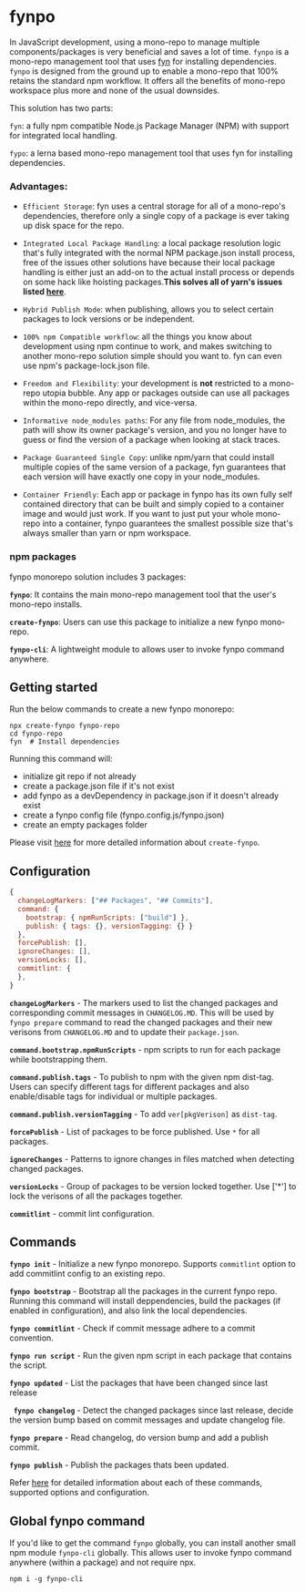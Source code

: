 # fynpo

In JavaScript development, using a mono-repo to manage multiple components/packages is very beneficial and saves a lot of time. `fynpo` is a mono-repo management tool that uses [fyn](https://www.npmjs.com/package/fyn) for installing dependencies. `fynpo` is designed from the ground up to enable a mono-repo that 100% retains the standard npm workflow.  It offers all the benefits of mono-repo workspace plus more and none of the usual downsides.

This solution has two parts: 

`fyn`: a fully npm compatible Node.js Package Manager (NPM) with support for integrated local handling.

`fypo`: a lerna based mono-repo management tool that uses fyn for installing dependencies.

### Advantages:
- `Efficient Storage`: fyn uses a central storage for all of a mono-repo's dependencies, therefore only a single copy of a package is ever taking up disk space for the repo.

- `Integrated Local Package Handling`: a local package resolution logic that's fully integrated with the normal NPM package.json install process, free of the issues other solutions have because their local package handling is either just an add-on to the actual install process or depends on some hack like hoisting packages.**This solves all of yarn's issues listed [here](https://classic.yarnpkg.com/en/docs/workspaces/#toc-limitations-caveats)**.

- `Hybrid Publish Mode`: when publishing, allows you to select certain packages to lock versions or be independent.

- `100% npm Compatible workflow`: all the things you know about development using npm continue to work, and makes switching to another mono-repo solution simple should you want to. fyn can even use npm's package-lock.json file.

- `Freedom and Flexibility`: your development is **not** restricted to a mono-repo utopia bubble.  Any app or packages outside can use all packages within the mono-repo directly, and vice-versa. 

- `Informative node_modules paths`: For any file from node_modules, the path will show its owner package's version, and you no longer have to guess or find the version of a package when looking at stack traces.

- `Package Guaranteed Single Copy`: unlike npm/yarn that could install multiple copies of the same version of a package, fyn guarantees that each version will have exactly one copy in your node_modules.

- `Container Friendly`: 	Each app or package in fynpo has its own fully self contained directory that can be built and simply copied to a container image and would just work. If you want to just put your whole mono-repo into a container, fynpo guarantees the smallest possible size that's always smaller than yarn or npm workspace.

### npm packages

fynpo monorepo solution includes 3 packages:

**`fynpo`**: It contains the main mono-repo management tool that the user's mono-repo installs.

**`create-fynpo`**: Users can use this package to  initialize a new fynpo mono-repo. 

**`fynpo-cli`**: A lightweight module to allows user to invoke fynpo command anywhere.

## Getting started

Run the below commands to create a new fynpo monorepo:

```
npx create-fynpo fynpo-repo
cd fynpo-repo
fyn  # Install dependencies
```

Running this command will:
 - initialize git repo if not already
 - create a package.json file if it's not exist
 - add fynpo as a devDependency in package.json if it doesn't already exist
 - create a fynpo config file (fynpo.config.js/fynpo.json)
 - create an empty packages folder

Please visit [here](https://github.com/electrode-io/fynpo/blob/master/packages/create-fynpo/README.md) for more detailed information about `create-fynpo`.

## Configuration

```javascript
{
  changeLogMarkers: ["## Packages", "## Commits"],
  command: { 
    bootstrap: { npmRunScripts: ["build"] },
    publish: { tags: {}, versionTagging: {} }
  },
  forcePublish: [],
  ignoreChanges: [],
  versionLocks: [],
  commitlint: {
  },
}
```
**`changeLogMarkers`** - The markers used to list the changed packages and corresponding commit messages in `CHANGELOG.MD`. This will be used by `fynpo prepare` command to read the changed packages and their new verisons from `CHANGELOG.MD` and to update their `package.json`.

**`command.bootstrap.npmRunScripts`** - npm scripts to run for each package while bootstrapping them.

**`command.publish.tags`** - To publish to npm with the given npm dist-tag. Users can specify different tags for different packages and also enable/disable tags for individual or multiple packages.

**`command.publish.versionTagging`** - To add `ver[pkgVerison]` as `dist-tag`.

**`forcePublish`** - List of packages to be force published. Use `*` for all packages.

**`ignoreChanges`** - Patterns to ignore changes in files matched when detecting changed packages.

**`versionLocks`** - Group of packages to be version locked together. Use ['*'] to lock the verisons of all the packages together.

**`commitlint`** - commit lint configuration.

## Commands

**`fynpo init`** - Initialize a new fynpo monorepo. Supports `commitlint` option to add commitlint config to an existing repo.

**`fynpo bootstrap`** - Bootstrap all the packages in the current fynpo repo. Running this command will install deppendencies, build the packages (if enabled in configuration), and also link the local dependencies.

**`fynpo commitlint`** - Check if commit message adhere to a commit convention.

**`fynpo run script`** - Run the given npm script in each package that contains the script.

**`fynpo updated`** - List the packages that have been changed since last release

**` fynpo changelog`** - Detect the changed packages since last release, decide the version bump based on commit messages and update changelog file.

**`fynpo prepare`** - Read changelog, do version bump and add a publish commit.

**`fynpo publish`** - Publish the packages thats been updated.


Refer [here](https://github.com/electrode-io/fynpo/blob/master/packages/fynpo/README.md) for detailed information about each of these commands, supported options and configuration.

## Global fynpo command

If you'd like to get the command `fynpo` globally, you can install another small npm module `fynpo-cli` globally. This allows user to invoke fynpo command anywhere (within a package) and not require npx.

```
npm i -g fynpo-cli
```

 




